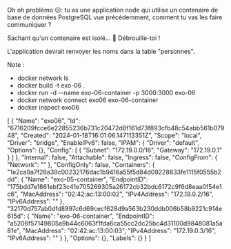 Oh oh problémo 😕: tu as une application node qui utilise un contenaire de base de données PostgreSQL vue précédemment, comment tu vas les faire communiquer ?

Sachant qu'un contenaire est isolé... 🤔 Débrouille-toi !

L'application devrait renvoyer les noms dans la table "personnes".

Note :

- docker network ls
- docker build -t exo-06 .
- docker run -d --name exo-06-container -p 3000:3000 exo-06
- docker network connect exo06 exo-06-container
- docker inspect exo06

[
{
"Name": "exo06",
"Id": "6716209fcce6e22855236b731c20472d8f161d73f893cfb48c54abb561b07948",
"Created": "2024-01-18T16:01:06.147113351Z",
"Scope": "local",
"Driver": "bridge",
"EnableIPv6": false,
"IPAM": {
"Driver": "default",
"Options": {},
"Config": [
{
"Subnet": "172.19.0.0/16",
"Gateway": "172.19.0.1"
}
]
},
"Internal": false,
"Attachable": false,
"Ingress": false,
"ConfigFrom": {
"Network": ""
},
"ConfigOnly": false,
"Containers": {
"1e2ca9a7f26a39c00232176dac1b9416a55f5d84d09228833fe1115f0555b2dd": {
"Name": "exo-05-container",
"EndpointID": "175bdd7e1861ebf23c41e705269305a26172cb32bdc6172c9f6d8eaa0f54e1c6",
"MacAddress": "02:42:ac:13:00:02",
"IPv4Address": "172.19.0.2/16",
"IPv6Address": ""
},
"32170d757ab0dfd8997c6d69cecf628d9a563b230ddb006b58b9221c914e615d": {
"Name": "exo-06-container",
"EndpointID": "a5206f57149805a9b44c6063f1fda6ca55cc2dc25bc4d31100d9848081a5a81e",
"MacAddress": "02:42:ac:13:00:03",
"IPv4Address": "172.19.0.3/16",
"IPv6Address": ""
}
},
"Options": {},
"Labels": {}
}
]

